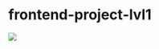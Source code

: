 # frontend-project-lvl1

<a href="https://codeclimate.com/github/trywrite/frontend-project-lvl1/maintainability"><img src="https://api.codeclimate.com/v1/badges/b820f3804fa1d3e042e0/maintainability" /></a>
